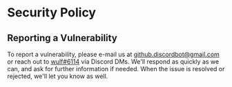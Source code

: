 # Security Policy

## Reporting a Vulnerability
To report a vulnerability, please e-mail us at github.discordbot@gmail.com or reach out to [wulf#6114](dsc.bio/wulf) via Discord DMs.
We'll respond as quickly as we can, and ask for further information if needed. When the issue is resolved or rejected, we'll let you know as well.
